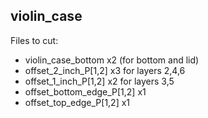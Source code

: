 ## violin_case
Files to cut:
* violin_case_bottom x2 (for bottom and lid)
* offset_2_inch_P[1,2] x3 for layers 2,4,6
* offset_1_inch_P[1,2] x2 for layers 3,5
* offset_bottom_edge_P[1,2] x1
* offset_top_edge_P[1,2] x1
